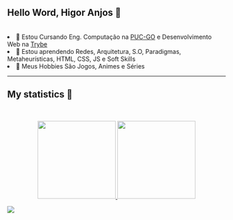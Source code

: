 ## Hello Word, Higor Anjos 👾
<br>
<li>🔭 Estou Cursando Eng. Computação na <a href="https://www.pucgoias.edu.br/">PUC-GO</a> e Desenvolvimento Web na <a href="https://betrybe.com">Trybe</a></li>
<li>🌱 Estou aprendendo Redes, Arquitetura, S.O, Paradigmas, Metaheurísticas, HTML, CSS, JS e Soft Skills
<li>🤔 Meus Hobbies São Jogos, Animes e Séries<br>
<hr>

<!--
**HigorAnjos/HigorAnjos** is a ✨ _special_ ✨ repository because its `README.md` (this file) appears on your GitHub profile.

Here are some ideas to get you started:

- 🔭 I’m currently working on ...
- 🌱 I’m currently learning ...
- 👯 I’m looking to collaborate on ...
- 🤔 I’m looking for help with ...
- 💬 Ask me about ...
- 📫 How to reach me: ...
- 😄 Pronouns: ...
- ⚡ Fun fact: ...
-->
## My statistics 🚀 
<br>
<p align="center">
<a href="https://github.com/HigorAnjos">
  <img height="180em" src="https://github-readme-stats-eight-theta.vercel.app/api?username=HigorAnjos&show_icons=true&theme=algolia&include_all_commits=true&count_private=true"/>
  <img height="180em" src="https://github-readme-stats-eight-theta.vercel.app/api/top-langs/?username=HigorAnjos&layout=compact&langs_count=8&theme=algolia"/>
</a>
</p>
<a><img src="https://user-images.githubusercontent.com/73097560/115834477-dbab4500-a447-11eb-908a-139a6edaec5c.gif"></a>
